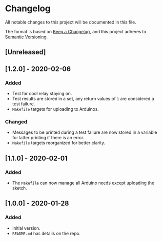 # Changelog
All notable changes to this project will be documented in this file.

The format is based on [Keep a Changelog](https://keepachangelog.com/en/1.0.0/),
and this project adheres to [Semantic Versioning](https://semver.org/spec/v2.0.0.html).

## [Unreleased]

## [1.2.0] - 2020-02-06
### Added
- Test for cool relay staying on.
- Test results are stored in a set, any return values of `1` are considered a test failure.
- `Makefile` targets for uploading to Arduinos.

### Changed
- Messages to be printed during a test failure are now stored in a variable for
  latter printing if there is an error.
- `Makefile` targets reorganized for better clarity.

## [1.1.0] - 2020-02-01
### Added
- The `Makefile` can now manage all Arduino needs except uploading the sketch.

## [1.0.0] - 2020-01-28
### Added
- Initial version.
- `README.md` has details on the repo.
